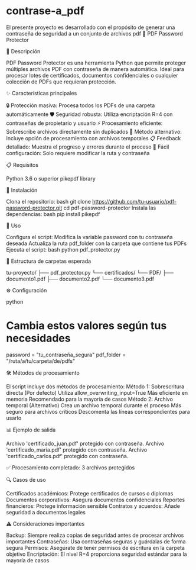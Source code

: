 # contrase-a_pdf
El presente proyecto es desarrollado con el propósito de generar una contraseña de seguridad a un conjunto de archivos pdf
🔐 PDF Password Protector

🚀 Descripción

PDF Password Protector es una herramienta Python que permite proteger múltiples archivos PDF con contraseña de manera automática. Ideal para procesar lotes de certificados, documentos confidenciales o cualquier colección de PDFs que requieran protección.

✨ Características principales

🔒 Protección masiva: Procesa todos los PDFs de una carpeta automáticamente
🛡️ Seguridad robusta: Utiliza encriptación R=4 con contraseñas de propietario y usuario
⚡ Procesamiento eficiente: Sobrescribe archivos directamente sin duplicados
🔄 Método alternativo: Incluye opción de procesamiento con archivos temporales
📋 Feedback detallado: Muestra el progreso y errores durante el proceso
🎯 Fácil configuración: Solo requiere modificar la ruta y contraseña

📋 Requisitos

Python 3.6 o superior
pikepdf library

🔧 Instalación

Clona el repositorio:
bash
git clone https://github.com/tu-usuario/pdf-password-protector.git
cd pdf-password-protector
Instala las dependencias:
bash
pip install pikepdf

🎯 Uso

Configura el script:
Modifica la variable password con tu contraseña deseada
Actualiza la ruta pdf_folder con la carpeta que contiene tus PDFs
Ejecuta el script:
bash
python pdf_protector.py

📁 Estructura de carpetas esperada

tu-proyecto/
├── pdf_protector.py
└── certificados/
    └── PDF/
        ├── documento1.pdf
        ├── documento2.pdf
        └── documento3.pdf
        
⚙️ Configuración

python
# Cambia estos valores según tus necesidades
password = "tu_contraseña_segura"
pdf_folder = "/ruta/a/tu/carpeta/de/pdfs"

🛠️ Métodos de procesamiento

El script incluye dos métodos de procesamiento:
Método 1: Sobrescritura directa (Por defecto)
Utiliza allow_overwriting_input=True
Más eficiente en memoria
Recomendado para la mayoría de casos
Método 2: Archivo temporal (Alternativo)
Crea un archivo temporal durante el proceso
Más seguro para archivos críticos
Descomenta las líneas correspondientes para usarlo

📊 Ejemplo de salida

Archivo 'certificado_juan.pdf' protegido con contraseña.
Archivo 'certificado_maria.pdf' protegido con contraseña.
Archivo 'certificado_carlos.pdf' protegido con contraseña.

✅ Procesamiento completado: 3 archivos protegidos

🔍 Casos de uso

Certificados académicos: Protege certificados de cursos o diplomas
Documentos corporativos: Asegura documentos confidenciales
Reportes financieros: Protege información sensible
Contratos y acuerdos: Añade seguridad a documentos legales

⚠️ Consideraciones importantes

Backup: Siempre realiza copias de seguridad antes de procesar archivos importantes
Contraseñas: Usa contraseñas seguras y guárdalas de forma segura
Permisos: Asegúrate de tener permisos de escritura en la carpeta objetivo
Encriptación: El nivel R=4 proporciona seguridad estándar para la mayoría de casos
